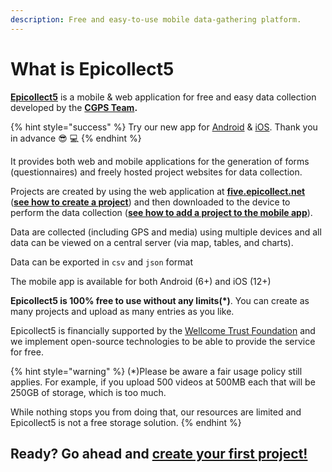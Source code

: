 ```yaml
---
description: Free and easy-to-use mobile data-gathering platform.
---
```


# What is Epicollect5

[**Epicollect5**](https://five.epicollect.net/) is a mobile & web application for free and easy data collection developed by the [**CGPS Team**](https://www.pathogensurveillance.net/our-software/)**.**

{% hint style="success" %}
Try our new app for [Android](https://appdistribution.firebase.dev/i/8abab31013254ea2) & [iOS](https://testflight.apple.com/join/XbAmIp12). Thank you in advance 😎 💻
{% endhint %}

It provides both web and mobile applications for the generation of forms (questionnaires) and freely hosted project websites for data collection.&#x20;

Projects are created by using the web application at [**five.epicollect.net**](https://five.epicollect.net) ([**see how to create a project**](web-application/create-a-project.md)) and then downloaded to the device to perform the data collection ([**see how to add a project to the mobile app**](mobile-application/add-projects.md)).

Data are collected (including GPS and media) using multiple devices and all data can be viewed on a central server (via map, tables, and charts).

Data can be exported in `csv` and `json` format

The mobile app is available for both Android (6+) and iOS (12+)

**Epicollect5 is 100% free to use without any limits(\*)**. You can create as many projects and upload as many entries as you like.&#x20;

Epicollect5 is financially supported by the [Wellcome Trust Foundation](https://wellcome.ac.uk/) and we implement open-source technologies to be able to provide the service for free.

{% hint style="warning" %}
(\*)Please be aware a fair usage policy still applies. For example, if you upload 500 videos at 500MB each that will be 250GB of storage, which is too much.&#x20;

While nothing stops you from doing that, our resources are limited and Epicollect5 is not a free storage solution.
{% endhint %}

## Ready? Go ahead and [create your first project!](web-application/create-a-project.md)
